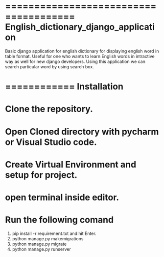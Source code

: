 ======================================
English_dictionary_django_application
======================================
Basic django application for english dictionary for displaying english word in table format.
Useful for one who wants to learn English words in intractive way as well  for new django developers.
Using this application we can search particular word by using search box. 

============
Installation
============
# Clone the repository.
# Open Cloned directory with pycharm or Visual Studio code.
# Create Virtual Environment and setup for project.
# open terminal inside editor. 
# Run the following comand 
   1. pip install -r requirement.txt and hit Enter.
   2. python manage.py makemigrations
   3. python manage.py migrate
   4. python manage.py runserver 

